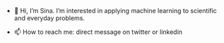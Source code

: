 - 👋 Hi, I’m Sina. I’m interested in applying machine learning to scientific and everyday problems. 
<!-- - 🌱 I’m currently learning  -->
<!-- - 💞️ I’m looking to collaborate on ... -->
- 📫 How to reach me: direct message on twitter or linkedin

<!---
sinaghadermarzi/sinaghadermarzi is a ✨ special ✨ repository because its `README.md` (this file) appears on your GitHub profile.
You can click the Preview link to take a look at your changes.
--->
